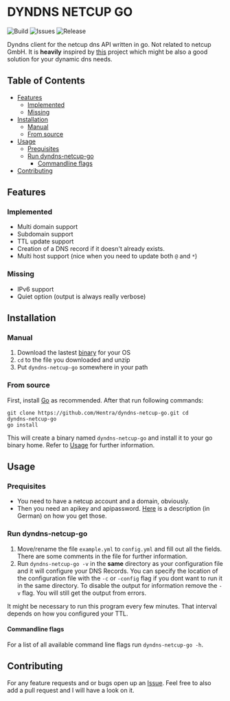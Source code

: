 # DYNDNS NETCUP GO
![Build](https://github.com/Hentra/dyndns-netcup-go/workflows/Build/badge.svg?branch=master)
![Issues](https://img.shields.io/github/issues/Hentra/dyndns-netcup-go)
![Release](https://img.shields.io/github/release/Hentra/dyndns-netcup-go?include_prereleases)

Dyndns client for the netcup dns API written in go. Not
related to netcup GmbH. It is **heavily** inspired by 
[this](https://github.com/stecklars/dynamic-dns-netcup-api) 
project which might be also a good solution for your 
dynamic dns needs. 


## Table of Contents
<!-- vim-markdown-toc GFM -->

* [Features](#features)
    * [Implemented](#implemented)
    * [Missing](#missing)
* [Installation](#installation)
    * [Manual](#manual)
    * [From source](#from-source)
* [Usage](#usage)
    * [Prequisites](#prequisites)
    * [Run dyndns-netcup-go](#run-dyndns-netcup-go)
        * [Commandline flags](#commandline-flags)
* [Contributing](#contributing)

<!-- vim-markdown-toc -->

## Features

### Implemented
* Multi domain support
* Subdomain support
* TTL update support
* Creation of a DNS record if it doesn't already exists.
* Multi host support (nice when you need to update both `@` and `*`) 

### Missing
* IPv6 support
* Quiet option (output is always really verbose)

## Installation 

### Manual
 1. Download the lastest [binary](https://github.com/Hentra/dyndns-netcup-go/releases) for your OS
 2. `cd` to the file you downloaded and unzip
 3. Put `dyndns-netcup-go` somewhere in your path

### From source 
First, install [Go](https://golang.org/doc/install) as
recommended.  After that run following commands:

    git clone https://github.com/Hentra/dyndns-netcup-go.git cd 
    dyndns-netcup-go
    go install

This will create a binary named `dyndns-netcup-go` and install it to your go binary home.
Refer to [Usage](#usage) for further information.

## Usage

### Prequisites
* You need to have a netcup account and a domain, obviously.
* Then you need an apikey and apipassword.
  [Here](https://www.netcup-wiki.de/wiki/CCP_API#Authentifizierung) is a
description (in German) on how you get those.

### Run dyndns-netcup-go
1. Move/rename the file `example.yml` to `config.yml` and fill out all the
fields. There are some comments in the file for further information. 
2. Run `dyndns-netcup-go -v` in the **same** directory as your configuration file and it will
configure your DNS Records. You can specify the location of the
configuration file with the `-c` or `-config` flag if you dont want to run
it in the same directory. To disable the output for information remove the `-v` flag. You will
still get the output from errors.

It might be necessary to run this program every few minutes. That interval
depends on how you configured your TTL.

#### Commandline flags
For a list of all available command line flags run `dyndns-netcup-go -h`.

## Contributing 
For any feature requests and or bugs open up an
[Issue](https://github.com/Hentra/dyndns-netcup-go/issues).  Feel free to also
add a pull request and I will have a look on it.

